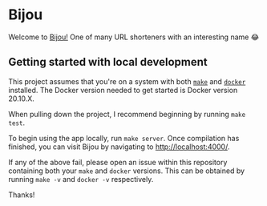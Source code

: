 # Bijou

Welcome to [Bijou!](https://www.merriam-webster.com/dictionary/bijou)
One of many URL shorteners with an interesting name 😂

## Getting started with local development
This project assumes that you're on a system with both [`make`](https://www.gnu.org/software/make/) and [`docker`](https://docs.docker.com/) installed.
The Docker version needed to get started is Docker version 20.10.X.

When pulling down the project, I recommend beginning by running `make test`.

To begin using the app locally, run `make server`. Once compilation has finished, you can visit Bijou by navigating to [http://localhost:4000/](http://localhost:4000/).

If any of the above fail, please open an issue within this repository containing both your `make` and `docker` versions.
This can be obtained by running `make -v` and `docker -v` respectively.

Thanks!
